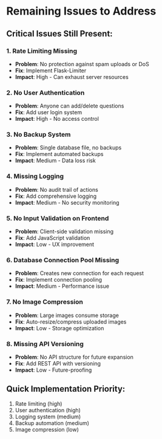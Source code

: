 # Remaining Issues to Address

## Critical Issues Still Present:

### 1. **Rate Limiting Missing**
- **Problem**: No protection against spam uploads or DoS
- **Fix**: Implement Flask-Limiter
- **Impact**: High - Can exhaust server resources

### 2. **No User Authentication**
- **Problem**: Anyone can add/delete questions
- **Fix**: Add user login system
- **Impact**: High - No access control

### 3. **No Backup System**
- **Problem**: Single database file, no backups
- **Fix**: Implement automated backups
- **Impact**: Medium - Data loss risk

### 4. **Missing Logging**
- **Problem**: No audit trail of actions
- **Fix**: Add comprehensive logging
- **Impact**: Medium - No security monitoring

### 5. **No Input Validation on Frontend**
- **Problem**: Client-side validation missing
- **Fix**: Add JavaScript validation
- **Impact**: Low - UX improvement

### 6. **Database Connection Pool Missing**
- **Problem**: Creates new connection for each request
- **Fix**: Implement connection pooling
- **Impact**: Medium - Performance issue

### 7. **No Image Compression**
- **Problem**: Large images consume storage
- **Fix**: Auto-resize/compress uploaded images
- **Impact**: Low - Storage optimization

### 8. **Missing API Versioning**
- **Problem**: No API structure for future expansion
- **Fix**: Add REST API with versioning
- **Impact**: Low - Future-proofing

## Quick Implementation Priority:
1. Rate limiting (high)
2. User authentication (high)  
3. Logging system (medium)
4. Backup automation (medium)
5. Image compression (low)
